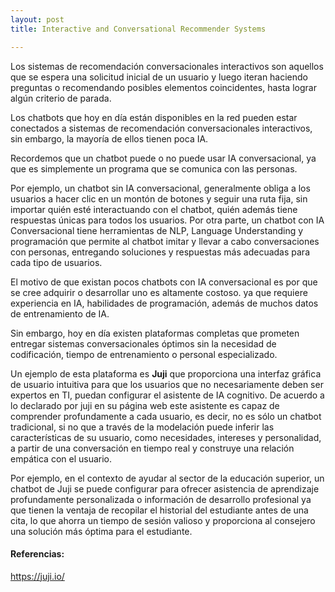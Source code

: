 ```yaml
---
layout: post
title: Interactive and Conversational Recommender Systems

---
```


Los sistemas de recomendación conversacionales interactivos son aquellos que se espera una solicitud inicial de un usuario y luego iteran haciendo preguntas o recomendando posibles elementos coincidentes, hasta lograr algún criterio de parada.

Los chatbots que hoy en día están disponibles en la red pueden estar conectados a sistemas de recomendación conversacionales interactivos, sin embargo, la mayoría de ellos tienen poca IA.

Recordemos que un chatbot puede o no puede usar IA conversacional, ya que es simplemente un programa que se comunica con las personas. 

Por ejemplo, un chatbot sin IA conversacional, generalmente obliga a los usuarios a hacer clic en un montón de botones y seguir una ruta fija, sin importar quién esté interactuando con el chatbot, quién además tiene respuestas únicas para todos los usuarios. Por otra parte, un chatbot con IA Conversacional tiene herramientas de NLP, Language Understanding y programación que permite al chatbot imitar y llevar a cabo conversaciones con personas, entregando soluciones y respuestas más adecuadas para cada tipo de usuarios.

El motivo de que existan pocos chatbots con IA conversacional es por que se cree adquirir o desarrollar uno es altamente costoso. ya que requiere experiencia en IA, habilidades de programación, además de muchos datos de entrenamiento de IA.

Sin embargo, hoy en día existen plataformas completas que prometen entregar sistemas conversacionales óptimos sin la necesidad de codificación, tiempo de entrenamiento o personal especializado.

Un ejemplo de esta plataforma es **Juji** que proporciona una interfaz gráfica de usuario intuitiva para que los usuarios que no necesariamente deben ser expertos en TI, puedan configurar el asistente de IA cognitivo. De acuerdo a lo declarado por juji en su página web este asistente es capaz de comprender profundamente a cada usuario, es decir, no es sólo un chatbot tradicional, si no que a través de la modelación puede inferir las características de su usuario,  como necesidades, intereses y personalidad, a partir de una conversación en tiempo real y construye una relación empática con el usuario.

Por ejemplo, en el contexto de ayudar al sector de la educación superior, un chatbot de Juji se puede configurar para ofrecer asistencia de aprendizaje profundamente personalizada o información de desarrollo profesional ya que tienen la ventaja de recopilar el historial del estudiante antes de una cita, lo que ahorra un tiempo de sesión valioso y proporciona al consejero una solución más óptima para el estudiante.


#### Referencias:
https://juji.io/
